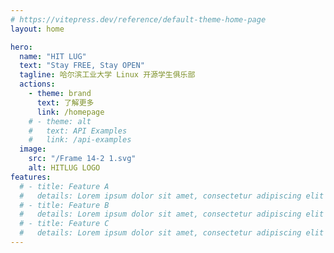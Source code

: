 ```yaml
---
# https://vitepress.dev/reference/default-theme-home-page
layout: home

hero:
  name: "HIT LUG"
  text: "Stay FREE, Stay OPEN"
  tagline: 哈尔滨工业大学 Linux 开源学生俱乐部
  actions:
    - theme: brand
      text: 了解更多
      link: /homepage
    # - theme: alt
    #   text: API Examples
    #   link: /api-examples
  image:
    src: "/Frame 14-2 1.svg"
    alt: HITLUG LOGO
features:
  # - title: Feature A
  #   details: Lorem ipsum dolor sit amet, consectetur adipiscing elit
  # - title: Feature B
  #   details: Lorem ipsum dolor sit amet, consectetur adipiscing elit
  # - title: Feature C
  #   details: Lorem ipsum dolor sit amet, consectetur adipiscing elit
---
```


